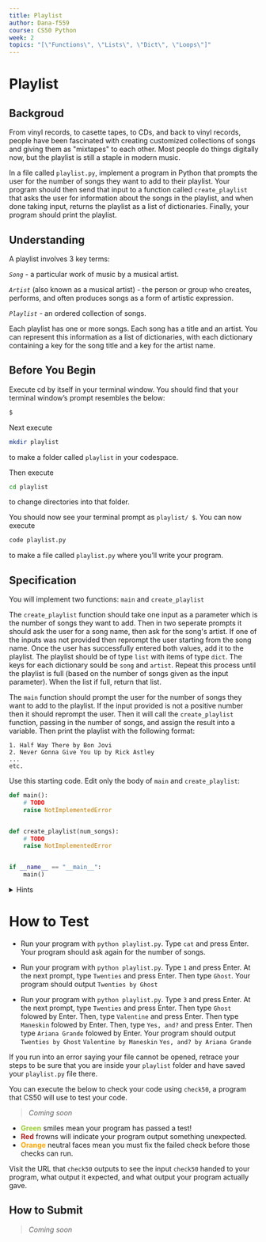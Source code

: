 ```yaml
---
title: Playlist
author: Dana-f559
course: CS50 Python
week: 2
topics: "[\"Functions\", \"Lists\", \"Dict\", \"Loops\"]"
---
```


# Playlist
## Backgroud
From vinyl records, to casette tapes, to CDs, and back to vinyl records, people have been fascinated with creating customized collections of songs and giving them as "mixtapes" to each other. Most people do things digitally now, but the playlist is still a staple in modern music.

In a file called `playlist.py`, implement a program in Python that prompts the user for the number of songs they want to add to their playlist. Your program should then send that input to a function called `create_playlist` that asks the user for information about the songs in the playlist, and when done taking input, returns the playlist as a list of dictionaries. Finally, your program should print the playlist.

## Understanding

A playlist involves 3 key terms:

*`Song`* - a particular work of music by a musical artist.

*`Artist`* (also known as a musical artist) - the person or group who creates, performs, and often produces songs as a form of artistic expression.

*`Playlist`* - an ordered collection of songs.

Each playlist has one or more songs. Each song has a title and an artist. You can represent this information as a list of dictionaries, with each dictionary containing a key for the song title and a key for the artist name. 

## Before You Begin
Execute cd by itself in your terminal window. You should find that your terminal window’s prompt resembles the below:
```bash
$
```
Next execute
```bash
mkdir playlist
```
to make a folder called `playlist` in your codespace.

Then execute
```bash
cd playlist
```
to change directories into that folder.

You should now see your terminal prompt as `playlist/ $`. You can now execute
```bash
code playlist.py
```
to make a file called `playlist.py` where you’ll write your program.

## Specification
You will implement two functions: `main` and `create_playlist`

The `create_playlist` function should take one input as a parameter which is the number of songs they want to add. Then in two seperate prompts it should ask the user for a song name, then ask for the song's artist. If one of the inputs was not provided then reprompt the user starting from the song name. Once the user has successfully entered both values, add it to the playlist. The playlist should be of type `list` with items of type `dict`. The keys for each dictionary sould be `song` and `artist`. Repeat this process until the playlist is full (based on the number of songs given as the input parameter). When the list if full, return that list.

The `main` function should prompt the user for the number of songs they want to add to the playlist. If the input provided is not a positive number then it should reprompt the user. Then it will call the `create_playlist` function, passing in the number of songs, and assign the result into a variable. Then print the playlist with the following format:

```
1. Half Way There by Bon Jovi
2. Never Gonna Give You Up by Rick Astley
...
etc.
```

Use this starting code. Edit only the body of `main` and `create_playlist`:
```python
def main():
    # TODO
    raise NotImplementedError


def create_playlist(num_songs):
    # TODO
    raise NotImplementedError


if __name__ == "__main__":
    main()
```

<details>
    <summary>Hints</summary>
        <p>More about functions: <a href="https://docs.python.org/3/tutorial/controlflow.html#defining-functions">https://docs.python.org/3/tutorial/controlflow.html#defining-functions</a></p>
        <p>More about lists: <a href="https://docs.python.org/3/tutorial/datastructures.html#more-on-lists">https://docs.python.org/3/tutorial/datastructures.html#more-on-lists</a></p>
        <p>More about dictionaries: <a href="https://docs.python.org/3/tutorial/datastructures.html#dictionaries">https://docs.python.org/3/tutorial/datastructures.html#dictionaries</a> </p>
</details>

# How to Test
* Run your program with `python playlist.py`. Type `cat` and press Enter. Your program should ask again for the number of songs. 

* Run your program with `python playlist.py`. Type `1` and press Enter. At the next prompt, type `Twenties` and press Enter. Then type `Ghost`. Your program should output `Twenties by Ghost`

* Run your program with `python playlist.py`. Type `3` and press Enter. At the next prompt, type `Twenties` and press Enter. Then type `Ghost` folowed by Enter. Then, type `Valentine` and press Enter. Then type `Maneskin` folowed by Enter. Then, type `Yes, and?` and press Enter. Then type `Ariana Grande` folowed by Enter. Your program should output `Twenties by Ghost` `Valentine by Maneskin` `Yes, and? by Ariana Grande`

If you run into an error saying your file cannot be opened, retrace your steps to be sure that you are inside your `playlist` folder and have saved your `playlist.py` file there.

You can execute the below to check your code using `check50`, a program that CS50 will use to test your code.
> *Coming soon*
* **<span style="color: yellowgreen;">Green</span>** smiles mean your program has passed a test!
* **<span style="color: firebrick;">Red</span>** frowns will indicate your program output something unexpected.
* **<span style="color: orange;">Orange</span>** neutral faces mean you must fix the failed check before those checks can run.

Visit the URL that `check50` outputs to see the input `check50` handed to your program, what output it expected, and what output your program actually gave.

## How to Submit
> *Coming soon*

